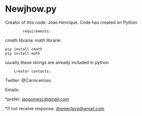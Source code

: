# Newjhow.py
Creator of this code: Joao Henrique.
Code has created on Python


            requirements:
cmath librarie:
math librarie: 


    pip install cmath
    pip install math

usually these strings are already included in python

        creator contacts:

Twitter:
@Carniceiroso
   
   
   Emails:

*prefer: jaogomesc@gmail.com

*if not receive response: dremertpvp@gmail.com
    
    
